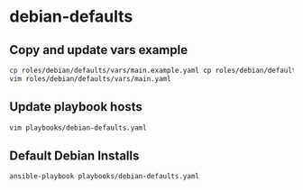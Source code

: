 # debian-defaults

## Copy and update vars example

```sh
cp roles/debian/defaults/vars/main.example.yaml cp roles/debian/defaults/vars/main.yaml
vim roles/debian/defaults/vars/main.yaml
```

## Update playbook hosts

```sh
vim playbooks/debian-defaults.yaml
```

## Default Debian Installs

```sh
ansible-playbook playbooks/debian-defaults.yaml
```
